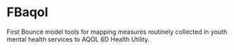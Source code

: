 # FBaqol
First Bounce model tools for mapping measures routinely collected in youth mental health services to AQOL 6D Health Utility.
